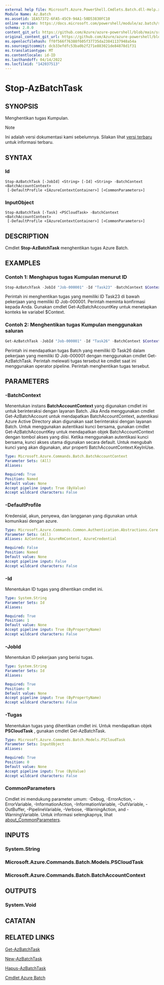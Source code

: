 ```yaml
---
external help file: Microsoft.Azure.PowerShell.Cmdlets.Batch.dll-Help.xml
Module Name: Az.Batch
ms.assetid: 1EA57372-6FA5-45C9-94A1-50D53830FC10
online version: https://docs.microsoft.com/powershell/module/az.batch/stop-azbatchtask
schema: 2.0.0
content_git_url: https://github.com/Azure/azure-powershell/blob/main/src/Batch/Batch/help/Stop-AzBatchTask.md
original_content_git_url: https://github.com/Azure/azure-powershell/blob/main/src/Batch/Batch/help/Stop-AzBatchTask.md
ms.openlocfilehash: ff0f566f76388f605f37735da23841137948a54a
ms.sourcegitcommit: dcb33efdfc53ba0b2f271e883021de84878d1f31
ms.translationtype: MT
ms.contentlocale: id-ID
ms.lasthandoff: 04/14/2022
ms.locfileid: "142037513"
---
```

# Stop-AzBatchTask

## SYNOPSIS
Menghentikan tugas Kumpulan.

> [!NOTE]
>Ini adalah versi dokumentasi kami sebelumnya. Silakan lihat [versi terbaru](/powershell/module/az.batch/stop-azbatchtask) untuk informasi terbaru.

## SYNTAX

### Id
```
Stop-AzBatchTask [-JobId] <String> [-Id] <String> -BatchContext <BatchAccountContext>
 [-DefaultProfile <IAzureContextContainer>] [<CommonParameters>]
```

### InputObject
```
Stop-AzBatchTask [-Task] <PSCloudTask> -BatchContext <BatchAccountContext>
 [-DefaultProfile <IAzureContextContainer>] [<CommonParameters>]
```

## DESCRIPTION
Cmdlet **Stop-AzBatchTask** menghentikan tugas Azure Batch.

## EXAMPLES

### Contoh 1: Menghapus tugas Kumpulan menurut ID
```powershell
Stop-AzBatchTask -JobId "Job-000001" -Id "Task23" -BatchContext $Context
```

Perintah ini menghentikan tugas yang memiliki ID Task23 di bawah pekerjaan yang memiliki ID Job-000001.
Perintah meminta konfirmasi kepada Anda.
Gunakan cmdlet Get-AzBatchAccountKey untuk menetapkan konteks ke variabel $Context.

### Contoh 2: Menghentikan tugas Kumpulan menggunakan saluran
```powershell
Get-AzBatchTask -JobId "Job-000001" -Id "Task26" -BatchContext $Context | Stop-AzBatchTask -BatchContext $Context
```

Perintah ini mendapatkan tugas Batch yang memiliki ID Task26 dalam pekerjaan yang memiliki ID Job-000001 dengan menggunakan cmdlet Get-AzBatchTask.
Perintah melewati tugas tersebut ke cmdlet saat ini menggunakan operator pipeline.
Perintah menghentikan tugas tersebut.

## PARAMETERS

### -BatchContext
Menentukan instans **BatchAccountContext** yang digunakan cmdlet ini untuk berinteraksi dengan layanan Batch.
Jika Anda menggunakan cmdlet Get-AzBatchAccount untuk mendapatkan BatchAccountContext, autentikasi Azure Active Directory akan digunakan saat berinteraksi dengan layanan Batch. Untuk menggunakan autentikasi kunci bersama, gunakan cmdlet Get-AzBatchAccountKey untuk mendapatkan objek BatchAccountContext dengan tombol akses yang diisi. Ketika menggunakan autentikasi kunci bersama, kunci akses utama digunakan secara default. Untuk mengubah kunci yang akan digunakan, atur properti BatchAccountContext.KeyInUse.

```yaml
Type: Microsoft.Azure.Commands.Batch.BatchAccountContext
Parameter Sets: (All)
Aliases:

Required: True
Position: Named
Default value: None
Accept pipeline input: True (ByValue)
Accept wildcard characters: False
```

### -DefaultProfile
Kredensial, akun, penyewa, dan langganan yang digunakan untuk komunikasi dengan azure.

```yaml
Type: Microsoft.Azure.Commands.Common.Authentication.Abstractions.Core.IAzureContextContainer
Parameter Sets: (All)
Aliases: AzContext, AzureRmContext, AzureCredential

Required: False
Position: Named
Default value: None
Accept pipeline input: False
Accept wildcard characters: False
```

### -Id
Menentukan ID tugas yang dihentikan cmdlet ini.

```yaml
Type: System.String
Parameter Sets: Id
Aliases:

Required: True
Position: 1
Default value: None
Accept pipeline input: True (ByPropertyName)
Accept wildcard characters: False
```

### -JobId
Menentukan ID pekerjaan yang berisi tugas.

```yaml
Type: System.String
Parameter Sets: Id
Aliases:

Required: True
Position: 0
Default value: None
Accept pipeline input: True (ByPropertyName)
Accept wildcard characters: False
```

### -Tugas
Menentukan tugas yang dihentikan cmdlet ini.
Untuk mendapatkan objek **PSCloudTask** , gunakan cmdlet Get-AzBatchTask.

```yaml
Type: Microsoft.Azure.Commands.Batch.Models.PSCloudTask
Parameter Sets: InputObject
Aliases:

Required: True
Position: 0
Default value: None
Accept pipeline input: True (ByValue)
Accept wildcard characters: False
```

### CommonParameters
Cmdlet ini mendukung parameter umum: -Debug, -ErrorAction, -ErrorVariable, -InformationAction, -InformationVariable, -OutVariable, -OutBuffer, -PipelineVariable, -Verbose, -WarningAction, and -WarningVariable. Untuk informasi selengkapnya, lihat [about_CommonParameters](http://go.microsoft.com/fwlink/?LinkID=113216).

## INPUTS

### System.String

### Microsoft.Azure.Commands.Batch.Models.PSCloudTask

### Microsoft.Azure.Commands.Batch.BatchAccountContext

## OUTPUTS

### System.Void

## CATATAN

## RELATED LINKS

[Get-AzBatchTask](./Get-AzBatchTask.md)

[New-AzBatchTask](./New-AzBatchTask.md)

[Hapus-AzBatchTask](./Remove-AzBatchTask.md)

[Cmdlet Azure Batch](/powershell/module/Az.Batch/)
